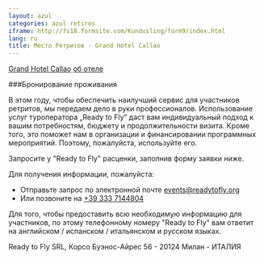```yaml
---
layout: azul
categories: azul retiros
iframe: http://fs18.formsite.com/Kundusling/form9/index.html
lang: ru
title: Место Ретритов - Grand Hotel Callao
---
```

[Grand Hotel Callao](http://www.hotelgrandcallao.com/)   [об отеле](http://www.tripadvisor.ru/Hotel_Review-g664636-d1379280-Reviews-Callao_Sport_Hotel-Callao_Salvaje_Tenerife_Canary_Islands.html)

###Бронирование проживания

В этом году, чтобы обеспечить наилучший сервис для участников ретритов, мы передаем дело в руки профессионалов. Использование услуг туроператора „Ready to Fly” даст вам индивидуальный подход к вашим потребностям, бюджету и продолжительности визита. Кроме того, это поможет нам в организации и финансировании программных мероприятий. Поэтому, пожалуйста, используйте его.

Запросите у "Ready to Fly" расценки, заполнив форму заявки ниже.

Для получения информации, пожалуйста:

- Отправьте запрос по электронной почте [events@readytofly.org](mail://events@readytofly.org)
- Или позвоните на [+39 333 7144804](tel://+393337144804)

Для того, чтобы предоставить всю необходимую информацию для участников, по этому телефонному номеру "Ready to Fly" вам ответит на английском / испанском / итальянском и русском языках.

Ready to Fly SRL, Корсо Буэнос-Айрес 56 - 20124 Милан - ИТАЛИЯ